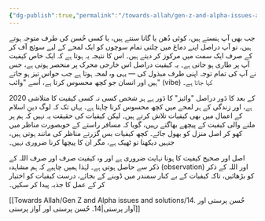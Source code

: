 ```yaml
---
{"dg-publish":true,"permalink":"/towards-allah/gen-z-and-alpha-issues-and-solutions/13-vibes/","dgPassFrontmatter":true,"noteIcon":"","created":"2025-05-09T22:26:33.870+05:00","updated":"2025-05-09T23:31:21.611+05:00"}
---
```


جب بھی آپ ہنستے ہیں، کوئی دُھن یا گانا سنتے ہیں، یا کسی حُسن کی طرف متوجہ ہوتے ہیں، تو آپ دراصل اپنے دماغ میں چلتی تمام سوچوں کو ایک لمحے کے لیے سوئچ آف کر کے صرف ایک سمت میں مرکوز کر دیتے ہیں۔ اس کا نتیجہ یہ ہوتا ہے کہ ایک خاص کیفیت آپ پر طاری ہو جاتی ہے۔ یہ کیفیت دراصل اس خارجی محرک پر منحصر ہوتی ہے، جس نے آپ کی تمام توجہ اپنی طرف مبذول کی — یہی وہ لمحہ ہوتا ہے جب حواس تیز ہو جاتے ہیں اور انسان جو کچھ محسوس کرتا ہے، اُسے "وائب" (vibe) کہا جاتا ہے۔

  

2020 کے بعد کا دَور دراصل "وائبز" کا دَور ہے ہر شخص کسی نہ کسی کیفیت کا متلاشی ہے، اور زندگی کے ہر لمحے میں کچھ محسوس کرنا چاہتا ہے۔ یہاں تک کہ لوگ دینِ اسلام کے اعمال میں بھی کیفیات تلاش کرتے ہیں۔ لیکن کیفیات کی حقیقت یہ نہیں کہ ہم ہر ملنے والی کیفیت کے پیچھے بھاگتے رہیں، گویا کہ مسافر راستے کے خوبصورت مناظر میں کھو کر اصل منزل کو بھول جائے۔ کچھ کیفیات بس گزرتے مناظر کی مانند ہوتی ہیں، جنہیں دیکھنا تو ٹھیک ہے، مگر ان کا پیچھا کرنا ضروری نہیں۔

  

اصل اور صحیح کیفیت کا ہونا نہایت ضروری ہے اور وہ کیفیت صرف اور صرف اللہ کے ذکر سے حاصل ہوتی ہے۔ لہٰذا ہمیں چاہیے کہ ہم مشاہدہ (observation) اور اللہ کے ذکر کو بڑھائیں، تاکہ کیفیات کے بے کنار سمندر میں ڈوبنے کے بجائے، درست کیفیات کو اختیار کر کے عمل کا جذبہ پیدا کر سکیں۔

[[Towards Allah/Gen Z and Alpha issues and solutions/14. حُسن پرستی اور آواز پرستی\|14. حُسن پرستی اور آواز پرستی]]
